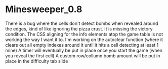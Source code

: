 # Minesweeper_0.8

There is a bug where the cells don't detect bombs when revealed around the edges, kind of like ignoring the pizza crust.
It is missing the victory condition.
The CSS aligning for the info elements atop the game table is not working the way I want it to.
I'm working on the autoclear function (where it clears out all empty indexes around it until it hits a cell detecting at least 1 mine)
A timer will eventually be put in place once you start the game (when you reveal the first cell)
A custom row/collumn bomb amount will be put in place in the difficulty tab slide
